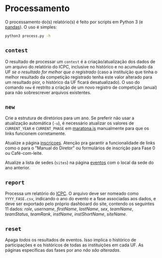 # Processamento

O processamento do(s) relatório(s) é feito por scripts em Python 3 (e [pandas](https://pandas.pydata.org/pandas-docs/stable/index.html)). O uso é simples:

```bash
python3 process.py -h
```

## `contest`

O resultado de processar um `contest` é a criação/atualização dos dados de um arquivo do relatório do ICPC, inclusive no histórico e no acumulado da UF *se o resultado for melhor que o registrado* (caso a instituição que tinha o melhor resultado da competição registrado tenha este valor alterado para um resultado pior, o histórico da UF ficará desatualizado). O uso do comando `new` é restrito a criação de um novo registro de competição (anual) para não sobrescrever arquivos existentes.

## `new`

Crie a estrutura de diretórios para um ano. Se preferir não usar a atualização automática (`-u`), é necessário atualizar os valores de `CURRENT_YEAR` e `CURRENT_PHASE` em [maratona.js](../docs/maratona.js) manualmente para que os links funcionem corretamente.

Atualize a página [inscricoes](../docs/inscricoes.html). Atenção pra garantir a funcionalidade de links como o para o "Manual do Diretor" ou formulários de inscrição para Fase 0 ou Café-com-leite.

Atualize a lista de sedes (`sites`) na página [eventos](../docs/eventos/index.html) com o local da sede do ano anterior.

## `report`

Processa um relatório do [ICPC](http://icpc.global/). O arquivo deve ser nomeado como `YYYY_FASE.csv`, indicando o ano do evento e a fase associadas aos dados, e deve ser exportado pelo próprio dashboard do site, contendo os seguintes 11 dados: *role*, *username*, *firstName*, *lastName*, *sex*, *teamName*, *teamStatus*, *teamRank*, *instName*, *instShortName*, *siteName*.

## `reset`

Apaga *todos* os resultados de eventos. Isso implica o histórico de participações e os históricos de todas as instituições em cada UF. As páginas específicas das fases por ano *não são alteradas*.